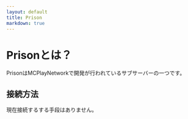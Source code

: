 ```yaml
---
layout: default
title: Prison
markdown: true
---
```

# Prisonとは？

PrisonはMCPlayNetworkで開発が行われているサブサーバーの一つです。

## 接続方法

現在接続するする手段はありません。
